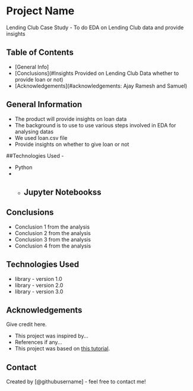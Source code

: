# Project Name
Lending Club Case Study -
To do EDA on Lending Club data and provide insights

## Table of Contents
* [General Info]
* [Conclusions](#Insights Provided on Lending Club Data whether to provide loan or not)
* [Acknowledgements](#acknowledgements: Ajay Ramesh and Samuel)

<!-- You can include any other section that is pertinent to your problem -->

## General Information
- The product will provide insights on loan data
- The background is to use to use various steps involved in EDA for analysing datas
- We used loan.csv file 
- Provide insights on whether to give loan or not

##Technologies Used  - 
  - Python
- - Jupyter Notebookss
      -


## Conclusions
- Conclusion 1 from the analysis
- Conclusion 2 from the analysis
- Conclusion 3 from the analysis
- Conclusion 4 from the analysis

<!-- You don't have to answer all the questions - just the ones relevant to your project. -->


## Technologies Used
- library - version 1.0
- library - version 2.0
- library - version 3.0

<!-- As the libraries versions keep on changing, it is recommended to mention the version of library used in this project -->

## Acknowledgements
Give credit here.
- This project was inspired by...
- References if any...
- This project was based on [this tutorial](https://www.example.com).


## Contact
Created by [@githubusername] - feel free to contact me!


<!-- Optional -->
<!-- ## License -->
<!-- This project is open source and available under the [... License](). -->

<!-- You don't have to include all sections - just the one's relevant to your project -->